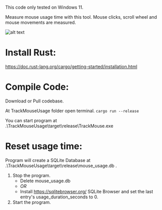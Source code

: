 This code only tested on Windows 11.

Measure mouse usage time with this tool. Mouse clicks, scroll wheel and mouse movements are measured.


![alt text](https://iili.io/2QpOgrg.png "tray")
# Install Rust:
https://doc.rust-lang.org/cargo/getting-started/installation.html 

# Compile Code:
Download or Pull codebase.

At TrackMouseUsage folder open terminal.
`cargo run --release`

You can start program at .\TrackMouseUsage\target\release\TrackMouse.exe

# Reset usage time:
Program will create a SQLite Database at .\TrackMouseUsage\target\release\mouse_usage.db .
1. Stop the program.
   * Delete mouse_usage.db
   *  *OR*
   * Install https://sqlitebrowser.org/ SQLite Browser and set the last entry's usage_duration_seconds to 0.
2. Start the program.
